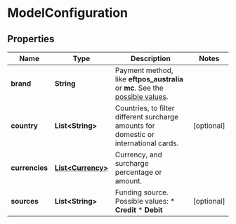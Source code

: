 

# ModelConfiguration


## Properties

| Name | Type | Description | Notes |
|------------ | ------------- | ------------- | -------------|
|**brand** | **String** | Payment method, like **eftpos_australia** or **mc**. See the [possible values](https://docs.adyen.com/development-resources/paymentmethodvariant#management-api).  |  |
|**country** | **List&lt;String&gt;** | Countries, to filter different surcharge amounts for domestic or international cards. |  [optional] |
|**currencies** | [**List&lt;Currency&gt;**](Currency.md) | Currency, and surcharge percentage or amount. |  |
|**sources** | **List&lt;String&gt;** | Funding source. Possible values: * **Credit** * **Debit** |  [optional] |



